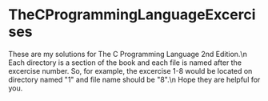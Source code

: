 # TheCProgrammingLanguageExcercises

These are my solutions for The C Programming Language 2nd Edition.\n
Each directory is a section of the book and each file is named after the excercise number.
So, for example, the excercise 1-8 would be located on directory named "1" and file name should be "8".\n
Hope they are helpful for you.